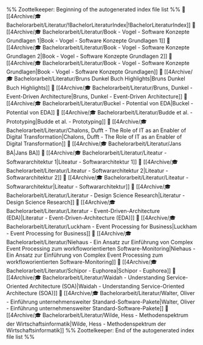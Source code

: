 %% Zoottelkeeper: Beginning of the autogenerated index file list  %%
📄 [[4Archive/🎓 Bachelorarbeit/Literatur/!BachelorLiteraturIndex|!BachelorLiteraturIndex]]
📄 [[4Archive/🎓 Bachelorarbeit/Literatur/Book - Vogel - Software Konzepte Grundlagen 1|Book - Vogel - Software Konzepte Grundlagen 1]]
📄 [[4Archive/🎓 Bachelorarbeit/Literatur/Book - Vogel - Software Konzepte Grundlagen 2|Book - Vogel - Software Konzepte Grundlagen 2]]
📄 [[4Archive/🎓 Bachelorarbeit/Literatur/Book - Vogel - Software Konzepte Grundlagen|Book - Vogel - Software Konzepte Grundlagen]]
📄 [[4Archive/🎓 Bachelorarbeit/Literatur/Bruns Dunkel Buch Highlights|Bruns Dunkel Buch Highlights]]
📄 [[4Archive/🎓 Bachelorarbeit/Literatur/Bruns, Dunkel - Event-Driven Architecture|Bruns, Dunkel - Event-Driven Architecture]]
📄 [[4Archive/🎓 Bachelorarbeit/Literatur/Buckel - Potential von EDA|Buckel - Potential von EDA]]
📄 [[4Archive/🎓 Bachelorarbeit/Literatur/Budde et al. - Prototyping|Budde et al. - Prototyping]]
📄 [[4Archive/🎓 Bachelorarbeit/Literatur/Chalons, Dufft - The Role of IT as an Enabler of Digital Transformation|Chalons, Dufft - The Role of IT as an Enabler of Digital Transformation]]
📄 [[4Archive/🎓 Bachelorarbeit/Literatur/Jans BA|Jans BA]]
📄 [[4Archive/🎓 Bachelorarbeit/Literatur/Liteatur - Softwararchitektur 1|Liteatur - Softwararchitektur 1]]
📄 [[4Archive/🎓 Bachelorarbeit/Literatur/Liteatur - Softwararchitektur 2|Liteatur - Softwararchitektur 2]]
📄 [[4Archive/🎓 Bachelorarbeit/Literatur/Liteatur - Softwararchitektur|Liteatur - Softwararchitektur]]
📄 [[4Archive/🎓 Bachelorarbeit/Literatur/Literatur - Design Science Research|Literatur - Design Science Research]]
📄 [[4Archive/🎓 Bachelorarbeit/Literatur/Literatur - Event-Driven-Architecture (EDA)|Literatur - Event-Driven-Architecture (EDA)]]
📄 [[4Archive/🎓 Bachelorarbeit/Literatur/Luckham - Event Processing for Business|Luckham - Event Processing for Business]]
📄 [[4Archive/🎓 Bachelorarbeit/Literatur/Niehaus - Ein Ansatz zur Einführung von Complex Event Processing zum workfloworientierten Software-Monitoring|Niehaus - Ein Ansatz zur Einführung von Complex Event Processing zum workfloworientierten Software-Monitoring]]
📄 [[4Archive/🎓 Bachelorarbeit/Literatur/Schipor - Euphorea|Schipor - Euphorea]]
📄 [[4Archive/🎓 Bachelorarbeit/Literatur/Waidah - Understanding Service-Oriented Architecture (SOA)|Waidah - Understanding Service-Oriented Architecture (SOA)]]
📄 [[4Archive/🎓 Bachelorarbeit/Literatur/Walter, Oliver - Einführung unternehmensweiter Standard-Software-Pakete|Walter, Oliver - Einführung unternehmensweiter Standard-Software-Pakete]]
📄 [[4Archive/🎓 Bachelorarbeit/Literatur/Wilde, Hess - Methodenspektrum der Wirtschaftsinformatik|Wilde, Hess - Methodenspektrum der Wirtschaftsinformatik]]
%% Zoottelkeeper: End of the autogenerated index file list  %%
